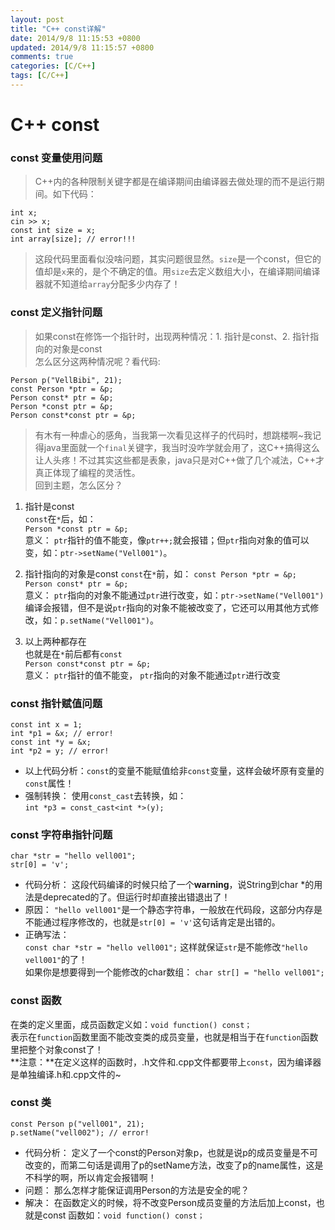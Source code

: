 ```yaml
---
layout: post
title: "C++ const详解"
date: 2014/9/8 11:15:53 +0800 
updated: 2014/9/8 11:15:57 +0800 
comments: true
categories: [C/C++]
tags: [C/C++]
---
```

C++ const
=========================

### const 变量使用问题
> C++内的各种限制关键字都是在编译期间由编译器去做处理的而不是运行期间。如下代码：  

	int x;
	cin >> x;
	const int size = x;
	int array[size]; // error!!!

> 这段代码里面看似没啥问题，其实问题很显然。` size `是一个const，但它的值却是` x `来的，是个不确定的值。用` size `去定义数组大小，在编译期间编译器就不知道给` array `分配多少内存了！

### const 定义指针问题
> 如果const在修饰一个指针时，出现两种情况：1. 指针是const、2. 指针指向的对象是const  
> 怎么区分这两种情况呢？看代码:

	Person p("VellBibi", 21);
	const Person *ptr = &p; 
	Person const* ptr = &p;
	Person *const ptr = &p;
	Person const*const ptr = &p;

> 有木有一种虐心的感角，当我第一次看见这样子的代码时，想跳楼啊~我记得java里面就一个` final `关键字，我当时没咋学就会用了，这C++搞得这么让人头疼！不过其实这些都是表象，java只是对C++做了几个减法，C++才真正体现了编程的灵活性。  
> 回到主题，怎么区分？

1. 指针是const  
` const `在` * `后，如：  
` Person *const ptr = &p; `   
意义： ` ptr `指针的值不能变，像` ptr++; `就会报错；但` ptr `指向对象的值可以变，如：` ptr->setName("Vell001") `。

2. 指针指向的对象是const
`const`在`*`前，如： 
` const Person *ptr = &p; `  
` Person const* ptr = &p; `  
意义： ` ptr `指向的对象不能通过` ptr `进行改变，如：` ptr->setName("Vell001") `编译会报错，但不是说`ptr`指向的对象不能被改变了，它还可以用其他方式修改，如：` p.setName("Vell001") `。

3. 以上两种都存在  
也就是在` * `前后都有` const `  
` Person const*const ptr = &p; `  
意义： ` ptr `指针的值不能变， ` ptr `指向的对象不能通过` ptr `进行改变  

### const 指针赋值问题
	
	const int x = 1;
	int *p1 = &x; // error!
	const int *y = &x;
	int *p2 = y; // error!

- 以上代码分析：` const `的变量不能赋值给非` const `变量，这样会破坏原有变量的` const `属性！  
- 强制转换： 使用` const_cast `去转换，如：  
` int *p3 = const_cast<int *>(y); `  

### const 字符串指针问题

	char *str = "hello vell001";
    str[0] = 'v';

- 代码分析： 这段代码编译的时候只给了一个**warning**，说String到char *的用法是deprecated的了。但运行时却直接出错退出了！
- 原因： ` "hello vell001" `是一个静态字符串，一般放在代码段，这部分内存是不能通过程序修改的，也就是`str[0] = 'v'`这句话肯定是出错的。
- 正确写法：  
` const char *str = "hello vell001"; `  这样就保证`str`是不能修改`"hello vell001"`的了！  
如果你是想要得到一个能修改的char数组： `char str[] = "hello vell001";`

### const 函数
在类的定义里面，成员函数定义如：` void function() const； `  
表示在`function`函数里面不能改变类的成员变量，也就是相当于在`function`函数里把整个对象const了！  
**注意：**在定义这样的函数时，.h文件和.cpp文件都要带上`const`，因为编译器是单独编译.h和.cpp文件的~

### const 类

	const Person p("vell001", 21);
	p.setName("vell002"); // error!

- 代码分析： 定义了一个const的Person对象p，也就是说p的成员变量是不可改变的，而第二句话是调用了p的setName方法，改变了p的name属性，这是不科学的啊，所以肯定会报错啊！  
- 问题： 那么怎样才能保证调用Person的方法是安全的呢？ 
- 解决： 在函数定义的时候，将不改变Person成员变量的方法后加上const，也就是const 函数如：` void function() const； `